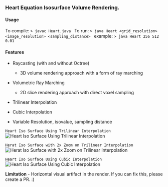 
### Heart Equation Isosurface Volume Rendering.

#### Usage
To compile: ```> javac Heart.java ```
To run: ```> java Heart <grid_resolution> <image_resolution> <sampling_distance> ```
example: ```> java Heart 256 512 0.01```

#### Features

- Raycasting (with and without Octree)
    - 3D volume rendering approach with a form of ray marching
- Volumetric Ray Marching
    - 2D slice rendering approach with direct voxel sampling


- Trilinear Interpolation
- Cubic Interpolation
- Variable Resolution, isovalue, sampling distance

```Heart Iso Surface Using Trilinear Interpolation```
![Heart Iso Surface Using Trilinear Interpolation](heart_iso_trilinear.png)

```Herat Iso Surface with 2x Zoom on Trilinear Interpolation```
![Herat Iso Surface with 2x Zoom on Trilinear Interpolation](heart_iso_2xzoom-trilinear.png)

```Heart Iso Surface Using Cubic Interpolation```
![Heart Iso Surface Using Cubic Interpolation](heart_iso_cubic.png)

**Limitation** - Horizontal visual artifact in the render.
If you can fix this, please create a PR. :)